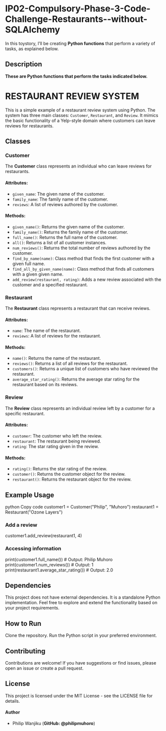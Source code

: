 # IP02-Compulsory-Phase-3-Code-Challenge-Restaurants--without-SQLAlchemy
In this toystory, I’ll be creating **Python functions** that perform a variety of tasks, as explained below.
## Description
**These are Python functions that perform the tasks indicated below.**
  # RESTAURANT REVIEW SYSTEM
This is a simple example of a restaurant review system using Python. The system has three main classes: `Customer`, `Restaurant`, and `Review`. It mimics the basic functionality of a Yelp-style domain where customers can leave reviews for restaurants.

## Classes
### Customer
The __Customer__ class represents an individual who can leave reviews for restaurants.

#### Attributes:

- `given_name`: The given name of the customer.
- `family_name`: The family name of the customer.
- `reviews`: A list of reviews authored by the customer.

#### Methods:
- `given_name()`: Returns the given name of the customer.
- `family_name()`: Returns the family name of the customer.
- `full_name()`: Returns the full name of the customer.
- `all()`: Returns a list of all customer instances.
- `num_reviews()`: Returns the total number of reviews authored by the customer.
- `find_by_name(name)`: Class method that finds the first customer with a given full name.
- `find_all_by_given_name(name)`: Class method that finds all customers with a given given name.
- `add_review(restaurant, rating)`: Adds a new review associated with the customer and a specified restaurant.

### Restaurant
The __Restaurant__ class represents a restaurant that can receive reviews.

#### Attributes:

- `name`: The name of the restaurant.
- `reviews`: A list of reviews for the restaurant.

#### Methods:

- `name()`: Returns the name of the restaurant.
- `reviews()`: Returns a list of all reviews for the restaurant.
- `customers()`: Returns a unique list of customers who have reviewed the restaurant.
- `average_star_rating()`: Returns the average star rating for the restaurant based on its reviews.

### Review
The __Review__ class represents an individual review left by a customer for a specific restaurant.

#### Attributes:
- `customer`: The customer who left the review.
- `restaurant`: The restaurant being reviewed.
- `rating`: The star rating given in the review.

#### Methods:
- `rating()`: Returns the star rating of the review.
- `customer()`: Returns the customer object for the review.
- `restaurant()`: Returns the restaurant object for the review.

## Example Usage
python
Copy code
customer1 = Customer("Philip", "Muhoro")
restaurant1 = Restaurant("Ozone Layers")

### Add a review
customer1.add_review(restaurant1, 4)

### Accessing information
print(customer1.full_name())  # Output: Philip Muhoro
print(customer1.num_reviews())  # Output: 1
print(restaurant1.average_star_rating())  # Output: 2.0

## Dependencies
This project does not have external dependencies. It is a standalone Python implementation. Feel free to explore and extend the functionality based on your project requirements.

## How to Run
Clone the repository.
Run the Python script in your preferred environment.

## Contributing
Contributions are welcome! If you have suggestions or find issues, please open an issue or create a pull request.

## License
This project is licensed under the MIT License - see the LICENSE file for details.

  #### Author
- Philip Wanjiku (**GitHub: @philipmuhoro**)
